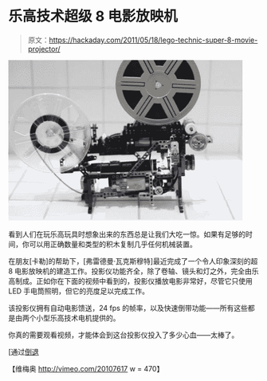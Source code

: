 # 乐高技术超级 8 电影放映机

> 原文：<https://hackaday.com/2011/05/18/lego-technic-super-8-movie-projector/>

![lego_super_8](img/0a9f2b5ff793a03c5aa5281fd96dee3d.png "lego_super_8")

看到人们在玩乐高玩具时想象出来的东西总是让我们大吃一惊。如果有足够的时间，你可以用正确数量和类型的积木复制几乎任何机械装置。

在朋友[卡勒]的帮助下，[弗雷德曼·瓦克斯穆特]最近完成了一个令人印象深刻的超 8 电影放映机的建造工作。投影仪功能齐全，除了卷轴、镜头和灯之外，完全由乐高制成。正如你在下面的视频中看到的，投影仪播放电影非常好，尽管它只使用 LED 手电筒照明，但它的亮度足以完成工作。

该投影仪拥有自动电影馈送，24 fps 的帧率，以及快速倒带功能——所有这些都是由两个小型乐高技术电机提供的。

你真的需要观看视频，才能体会到这台投影仪投入了多少心血——太棒了。

[通过[倒退](http://www.retrothing.com/2011/05/lego-super-8-movie-projector.html)

【维梅奥 http://vimeo.com/20107617 w = 470】
